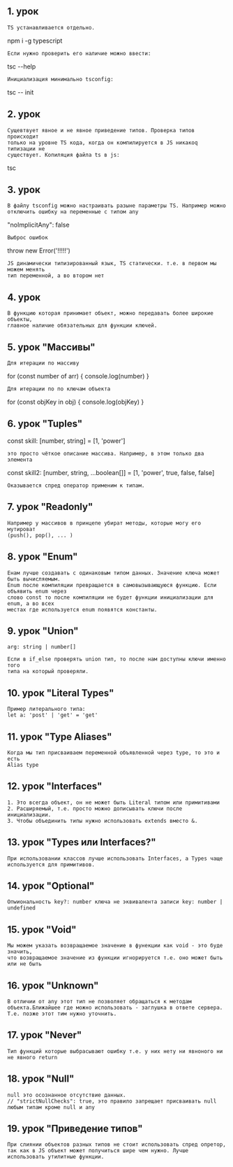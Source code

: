 ## 1. урок

    TS устанавливается отдельно. 

npm i -g typescript

    Если нужно проверить его наличие можно ввести:

tsc --help

    Инициализация минимально tsconfig:

tsc -- init

## 2. урок

    Сущевтвует явное и не явное приведение типов. Проверка типов происходит 
    только на уровне TS кода, когда он компилируется в JS никакоq типизации не 
    существует. Копиляция файла ts в js:

tsc

## 3. урок

    В файлу tsconfig можно настраивать разыне параметры TS. Например можно 
    отключить ошибку на переменные с типом any

"noImplicitAny": false

    Выброс ошибок

throw new Error('!!!!!')

    JS динамически типизированный язык, TS статически. т.е. в первом мы можем менять
    тип переменной, а во втором нет

## 4. урок

    В функцию которая принимает объект, можно передавать более широкие объекты, 
    главное наличие обязательных для функции ключей.

## 5. урок "Массивы"

    Для итерации по массиву 

for (const number of arr) { console.log(number)
}

    Для итерации по по ключам объекта 

for (const objKey in obj) { console.log(objKey)
}

## 6. урок "Tuples"

const skill: [number, string] = [1, 'power']

    это просто чёткое описание массива. Например, в этом только два элемента

const skill2: [number, string, ...boolean[]] = [1, 'power', true, false, false]

    Оказывается спред оператор применим к типам.

## 7. урок "Readonly"

    Например у массивов в принцепе убират методы, которые могу его мутироват 
    (push(), pop(), ... )

## 8. урок "Enum"

    Енам лучше создавать с одинаковым типом данных. Значение ключа может быть вычисляемым. 
    Enum после компиляции превращается в самовызывающуюся функцию. Если объявить enum через 
    слово const то после компиляции не будет функции инициализации для enum, а во всех 
    местах где используется enum появятся константы.

## 9. урок "Union"

    arg: string | number[]

    Если в if_else проверять union тип, то после нам доступны ключи именно того 
    типа на который проверяли.

## 10. урок "Literal Types"

    Пример литерального типа:
    let a: 'post' | 'get' = 'get'

## 11. урок "Type Aliases"

    Когда мы тип присваиваем переменной объявленной через type, то это и есть 
    Alias type

## 12. урок "Interfaces"

    1. Это всегда объект, он не может быть Literal типом или примитивами
    2. Расширяемый, т.е. просто можно дописывать ключи после инициализации.
    3. Чтобы объединить типы нужно использовать extends вместо &.

## 13. урок "Types или Interfaces?"

    При использовании классов лучше использовать Interfaces, а Types чаще 
    используется для примитивов.

## 14. урок "Optional"

    Опwиональность key?: number ключа не эквивалента записи key: number | 
    undefined

## 15. урок "Void"

    Мы можем указать возвращаемое значение в фунекции как void - это буде значить,
    что возвращаемое значение из функции игнорируется т.е. оно может быть или не быть

## 16. урок "Unknown"

    В отличии от any этот тип не позволяет обращаться к методам объекта.Ближайшее где можно использовать - заглушка в ответе сервера. Т.е. позже этот тим нужно уточнить. 

## 17. урок "Never"

    Тип функций которые выбрасывают ошибку т.е. у них нету ни явноного ни не явного return 

## 18. урок "Null"
    
    null это осознанное отсутствие данных.
    // "strictNullChecks": true, это правило запрещает присваивать null любым типам кроме null и any

## 19. урок "Приведение типов"

    При слиянии объектов разных типов не стоит использовать спред опретор, так как в JS объект может получиться шире чем нужно. Лучше использовать утилитные функции.
